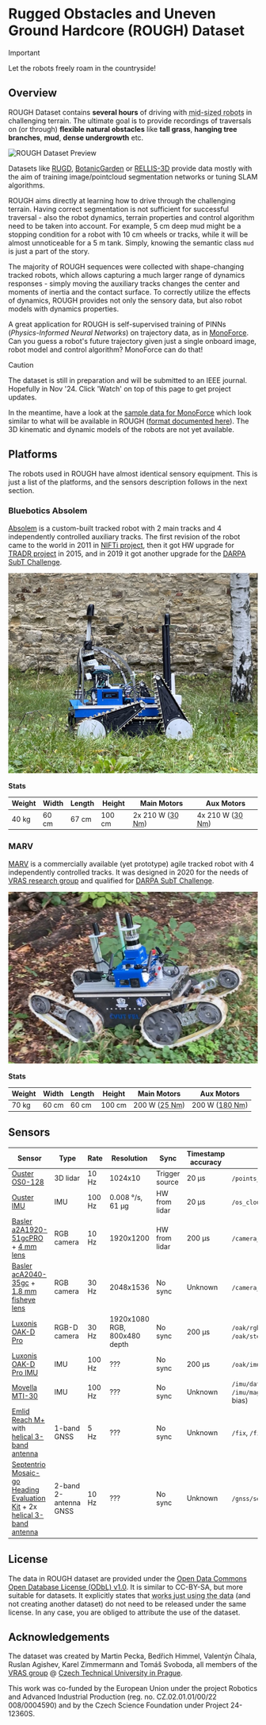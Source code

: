 # Rugged Obstacles and Uneven Ground Hardcore (ROUGH) Dataset

> [!IMPORTANT]
> Let the robots freely roam in the countryside!

## Overview

ROUGH Dataset contains **several hours** of driving with <abbr title="~1 m, ~60 kg, cameras <0.5 m from ground">mid-sized robots</abbr> in challenging terrain.
The ultimate goal is to provide recordings of traversals on (or through) **flexible natural obstacles** like **tall grass**, **hanging tree branches**, **mud**, **dense undergrowth** etc.

![ROUGH Dataset Preview](docs/marv_promo.gif)

Datasets like [RUGD](http://rugd.vision/), [BotanicGarden](https://github.com/robot-pesg/BotanicGarden) or [RELLIS-3D](https://www.unmannedlab.org/the-great-outdoors-dataset/) provide data mostly with the aim of training image/pointcloud segmentation networks or tuning SLAM algorithms.

ROUGH aims directly at learning how to drive through the challenging terrain.
Having correct segmentation is not sufficient for successful traversal - also the robot dynamics, terrain properties and control algorithm need to be taken into account. For example, 5 cm deep mud might be a stopping condition for a robot with 10 cm wheels or tracks, while it will be almost unnoticeable for a 5 m tank. Simply, knowing the semantic class `mud` is just a part of the story.

The majority of ROUGH sequences were collected with shape-changing tracked robots, which allows capturing a much larger range of dynamics responses - simply moving the auxiliary tracks changes the center and moments of inertia and the contact surface. To correctly utilize the effects of dynamics, ROUGH provides not only the sensory data, but also robot models with dynamics properties.

A great application for ROUGH is self-supervised training of PINNs (_Physics-Informed Neural Networks_) on trajectory data, as in [MonoForce](https://github.com/ctu-vras/monoforce). Can you guess a robot's future trajectory given just a single onboard image, robot model and control algorithm? MonoForce can do that!

> [!CAUTION]
> The dataset is still in preparation and will be submitted to an IEEE journal. Hopefully in Nov '24. Click 'Watch' on top of this page to get project updates.
> 
> In the meantime, have a look at the [sample data for MonoForce](https://drive.google.com/drive/folders/1vcZSr4BIv7rBXTcu7YkcbVsKCi5wU6Ci) which look similar to what will be available in ROUGH ([format documented here](https://github.com/ctu-vras/monoforce/blob/master/monoforce/docs/DATA.md)). The 3D kinematic and dynamic models of the robots are not yet available.

## Platforms

The robots used in ROUGH have almost identical sensory equipment. This is just a list of the platforms, and the sensors description follows in the next section. 

### Bluebotics Absolem

[Absolem](https://web.archive.org/web/20180130012555/https://bluebotics.com/mobile-robotics/absolem/) is a custom-built tracked robot with 2 main tracks and 4 independently controlled auxiliary tracks.
The first revision of the robot came to the world in 2011 in [NIFTi project](https://nifti.eu), then it got HW upgrade for [TRADR project](https://www.tradr-project.eu/) in 2015, and in 2019 it got another upgrade for the [DARPA SubT Challenge](https://robotics.fel.cvut.cz/cras/darpa-subt/).

![Absolem Robot](docs/absolem.jpg)

**Stats**

| Weight | Width | Length | Height | Main Motors                                                               | Aux Motors                                                                |
|--------|-------|--------|--------|---------------------------------------------------------------------------|---------------------------------------------------------------------------|
| 40 kg  | 60 cm | 67 cm  | 100 cm | 2x 210 W (<abbr title="Rated torque at transmission output">30 Nm</abbr>) | 4x 210 W (<abbr title="Rated torque at transmission output">30 Nm</abbr>) |

### MARV

[MARV](https://marvrobot.com/) is a commercially available (yet prototype) agile tracked robot with 4 independently controlled tracks.
It was designed in 2020 for the needs of [VRAS research group](https://github.com/ctu-vras/) and qualified for [DARPA SubT Challenge](https://robotics.fel.cvut.cz/cras/darpa-subt/).

![MARV](docs/marv.jpg)

**Stats**

| Weight | Width | Length | Height | Main Motors                                                            | Aux Motors                                                              |
|--------|-------|--------|--------|------------------------------------------------------------------------|-------------------------------------------------------------------------|
| 70 kg  | 60 cm | 60 cm  | 100 cm | 200 W (<abbr title="Rated torque at transmission output">25 Nm</abbr>) | 200 W (<abbr title="Rated torque at transmission output">180 Nm</abbr>) |

## Sensors

| Sensor                                                                                                                                                                                                                                                | Type                  | Rate   | Resolution                   | Sync           | Timestamp accuracy | Topics                                                                                                                                 |
|-------------------------------------------------------------------------------------------------------------------------------------------------------------------------------------------------------------------------------------------------------|-----------------------|--------|------------------------------|----------------|--------------------|----------------------------------------------------------------------------------------------------------------------------------------|
| [Ouster OS0-128](https://data.ouster.io/downloads/datasheets/datasheet-revd-v2p5-os0.pdf)                                                                                                                                                             | 3D lidar              | 10 Hz  | 1024x10                      | Trigger source | 20 µs              | `/points_filtered_*`                                                                                                                   |
| [Ouster IMU](https://www.invensense.com/products/motion-tracking/9-axis/icm-20948)                                                                                                                                                                    | IMU                   | 100 Hz | 0.008 °/s, 61 µg             | HW from lidar  | 20 µs              | `/os_cloud_node/imu`                                                                                                                   |
| [Basler a2A1920-51gcPRO](https://www.baslerweb.com/en/shop/a2a1920-51gcpro/) + [4 mm lens](https://www.baslerweb.com/en/shop/lens-c125-0418-5m-p-f4mm/)                                                                                               | RGB camera            | 10 Hz  | 1920x1200                    | HW from lidar  | 200 µs             | `/camera_(front\|left\|rear\|right\|up)/image_color/compressed`                                                                        |
| [Basler acA2040-35gc](https://www.baslerweb.com/en/shop/aca2040-35gc/) + [1.8 mm fisheye lens](https://www.baslerweb.com/en/shop/evetar-lens-m118b029528ir-f2-8-f2-95mm-1-1-8/)                                                                       | RGB camera            | 30 Hz  | 2048x1536                    | No sync        | Unknown            | `/camera_fisheye_(front\|rear)/compressed`                                                                                             |
| [Luxonis OAK-D Pro](https://shop.luxonis.com/products/oak-d-pro)                                                                                                                                                                                      | RGB-D camera          | 30 Hz  | 1920x1080 RGB, 800x480 depth | No sync        | 200 µs             | `/oak/rgb/image_raw/compressed`, `/oak/stereo/image_raw/compressedDepth`                                                               |
| [Luxonis OAK-D Pro IMU](https://www.ceva-ip.com/wp-content/uploads/2019/10/BNO080_085-Datasheet.pdf)                                                                                                                                                  | IMU                   | 100 Hz | ???                          | No sync        | 200 µs             | `/oak/imu/data`, `/oak/imu/mag`                                                                                                        |
| [Movella MTI-30](https://mtidocs.movella.com/mti-hardware-platforms)                                                                                                                                                                                  | IMU                   | 100 Hz | ???                          | No sync        | Unknown            | `/imu/data`, `/imu/mag`, `/imu_unbiased/data` (removed gyro bias), `/imu/mag_unbiased` (removed internal hard-iron and soft-iron bias) |
| [Emlid Reach M+](https://web.archive.org/web/20230321054620/https://emlid.com/reach/) with [helical 3-band antenna](https://www.ardusimple.com/product/lightweight-helical-tripleband-l-band-antenna-ip67/)                                           | 1-band GNSS           | 5 Hz   | ???                          | No sync        | Unknown            | `/fix`, `/fix_status`, `/llh`                                                                                                          |
| [Septentrio Mosaic-go Heading Evaluation Kit](https://shop.septentrio.com/en/shop/mosaic-go-heading-gnss-module-evaluation-kit) + 2x [helical 3-band antenna](https://www.ardusimple.com/product/lightweight-helical-tripleband-l-band-antenna-ip67/) | 2-band 2-antenna GNSS | 10 Hz  | ???                          | No sync        | Unknown            | `/gnss/septentrio/*`                                                                                                                   |

## License

The data in ROUGH dataset are provided under the [Open Data Commons Open Database License (ODbL) v1.0](LICENSE). It is similar to CC-BY-SA, but more suitable for datasets. It explicitly states that <abbr title="Produced Work">works just using the data</abbr> (and not creating another dataset) do not need to be released under the same license. In any case, you are obliged to attribute the use of the dataset.

## Acknowledgements

The dataset was created by Martin Pecka, Bedřich Himmel, Valentýn Číhala, Ruslan Agishev, Karel Zimmermann and Tomáš Svoboda, all members of the [VRAS group](https://github.com/ctu-vras/) @ [Czech Technical University in Prague](https://cvut.cz).

This work was co-funded by the European Union under the project Robotics and Advanced Industrial Production (reg. no. CZ.02.01.01/00/22 008/0004590) and by the Czech Science Foundation under Project 24-12360S.